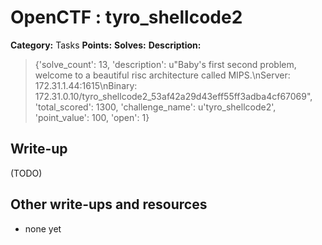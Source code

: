 # OpenCTF : tyro_shellcode2

**Category:** Tasks
**Points:** 
**Solves:** 
**Description:**

> {'solve_count': 13, 'description': u"Baby's first second problem, welcome to a beautiful risc architecture called MIPS.\nServer: 172.31.1.44:1615\nBinary: 172.31.0.10/tyro_shellcode2_53af42a29d43eff55ff3adba4cf67069", 'total_scored': 1300, 'challenge_name': u'tyro_shellcode2', 'point_value': 100, 'open': 1}

## Write-up

(TODO)

## Other write-ups and resources

* none yet
